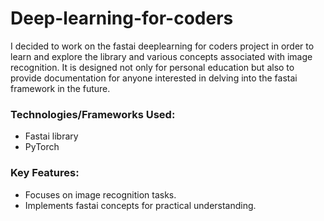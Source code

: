 # Deep-learning-for-coders<br>

I decided to work on the fastai deeplearning for coders project in order to learn and explore the library and various concepts associated with image recognition. It is designed not only for personal education but also to provide documentation for anyone interested in delving into the fastai framework in the future.

### Technologies/Frameworks Used:
- Fastai library
- PyTorch

### Key Features:
- Focuses on image recognition tasks.
- Implements fastai concepts for practical understanding.

